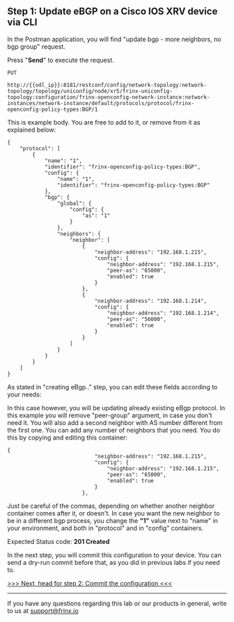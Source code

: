 ## Step 1: Update eBGP on a Cisco IOS XRV device via CLI

In the Postman application, you will find "update bgp - more neighbors, no bgp group" request.

Press "**Send**" to execute the request.

```
PUT

http://{{odl_ip}}:8181/restconf/config/network-topology:network-topology/topology/uniconfig/node/xr5/frinx-uniconfig-topology:configuration/frinx-openconfig-network-instance:network-instances/network-instance/default/protocols/protocol/frinx-openconfig-policy-types:BGP/1
```


This is example body. You are free to add to it, or remove from it as explained below:

```
{
    "protocol": [
        {
            "name": "1",
            "identifier": "frinx-openconfig-policy-types:BGP",
            "config": {
                "name": "1",
                "identifier": "frinx-openconfig-policy-types:BGP"
            },
            "bgp": {
                "global": {
                    "config": {
                        "as": "1"
                    }
                },
                "neighbors": {
                    "neighbor": [
                        {
                            "neighbor-address": "192.168.1.215",
                            "config": {
                                "neighbor-address": "192.168.1.215",
                                "peer-as": "65000",
                                "enabled": true
                            }
                        },
                        {
                            "neighbor-address": "192.168.1.214",
                            "config": {
                                "neighbor-address": "192.168.1.214",
                                "peer-as": "56000",
                                "enabled": true
                            }
                        }
                    ]
                }
            }
        }
    ]
}
```
As stated in "creating eBgp.." step, you can edit these fields according to your needs:

In this case however, you will be updating already existing eBgp protocol. In this example you will remove "peer-group" argument, in case you don't need it. You will also add a second neighbor with AS number different from the first one. You can add any number of neighbors that you need. You do this by copying and editing this container:

```
{
                            "neighbor-address": "192.168.1.215",
                            "config": {
                                "neighbor-address": "192.168.1.215",
                                "peer-as": "65000",
                                "enabled": true
                            }
                        },
```
Just be careful of the commas, depending on whether another neighbor container comes after it, or doesn't. In case you want the new neighbor to be in a different bgp process, you change the **"1"** value next to "name" in your environment, and both in "protocol" and in "config" containers.

Expected Status code: **201 Created**

In the next step, you will commit this configuration to your device. You can send a dry-run commit before that, as you did in previous labs if you need to.

[>>> Next, head for step 2: Commit the configuration <<<](8.md)

---
If you have any questions regarding this lab or our products in general, write to us at [support@frinx.io](mailto:support@frinx.io)